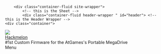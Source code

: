 

<script type="text/javascript">
    var thisDomain = '';
    if (thisDomain.length > 0) {
        document.domain = thisDomain;
    }
</script>
<!DOCTYPE html>
<html lang="fr-FR">
    <head>
        <title>Hackmelon</title>
<meta property="fb:app_id" content="1880640628839943" />
<meta property="og:site_name" content="Hackmelon " />
<meta property="og:title" content="Hackmelon  ~ Hackmelon Emulator and Sound Fix" />
<meta name="twitter:title" content="Hackmelon  ~ Hackmelon Emulator and Sound Fix" />
<meta property="og:locale" content="fr_FR" />
<meta property="og:url" content="http://hackmelon.simplesite.com/" />
<meta property="og:description" content="Hackmelon has a preinstalled emeras that supports a lot of retro games and consoles. To do this, you must convert your ROMS into .bin and place them in /TECTOY/ROM/ROM1 (or ROM2, 3, 4, 5, 6)." />
<meta name="twitter:description" content="Hackmelon has a preinstalled emeras that supports a lot of retro games and consoles. To do this, you must convert your ROMS into .bin and place them in /TECTOY/ROM/ROM1 (or ROM2, 3, 4, 5, 6)." />
<meta property="og:image:url" content="https://cdn.simplesite.com/i/e7/8a/283726781599222503/i283726789585465243._szw1280h1280_.jpg" />
<meta property="og:image" content="https://cdn.simplesite.com/i/e7/8a/283726781599222503/i283726789585465243._szw1280h1280_.jpg" />
<meta name="twitter:card" content="summary_large_image" />
<meta name="twitter:image:src" content="https://cdn.simplesite.com/i/e7/8a/283726781599222503/i283726789585465243._szw1280h1280_.jpg" />
<meta property="og:image:width" content="1280" />
<meta property="og:image:height" content="1280" />
<meta property="og:updated_time" content="2021-02-16T17:10:01.7858812Z" />
<meta property="og:type" content="article" />
<meta name="robots" content="nofollow" />
<meta name="format-detection" content="telephone=no" />
<meta charset="utf-8" />
<meta name="viewport" content="width=device-width, initial-scale=1.0, minimum-scale=1.0, user-scalable=no" />
<meta http-equiv="X-UA-Compatible" content="IE=edge" />
<meta name="description" content="Hackmelon has a preinstalled emeras that supports a lot of retro games and consoles. To do this, you must convert your ROMS into .bin and place them in /TECTOY/ROM/ROM1 (or ROM2, 3, 4, 5, 6)." />
        <link rel="stylesheet" type="text/css" href="//css.simplesite.com/e0/05/69006243.design.v1612184339.css?h=5e05e61e30e2f0757012dd81825f2ccaa501c17feb162529fc140046a359631a" />
<link rel="stylesheet" type="text/css" href="//css.simplesite.com/d/1612184339/designs/base/base.css" />
<link rel="stylesheet" type="text/css" href="/d/designs/base/rowsconcept.css" />
<link rel="stylesheet" type="text/css" href="/d/designs/base/somelinks.css" />
<link rel="stylesheet" type="text/css" href="/d/designs/base/footerlayout5.css" />
<link rel="stylesheet" type="text/css" href="/Content/fontawesome-all.css" />
<link rel="canonical" href="//hackmelon.simplesite.com/" />
                <link rel="apple-touch-icon" sizes="57x57" href="/apple-touch-icon-57x57.png">
                <link rel="apple-touch-icon" sizes="60x60" href="/apple-touch-icon-60x60.png">
                <link rel="apple-touch-icon" sizes="72x72" href="/apple-touch-icon-72x72.png">
                <link rel="apple-touch-icon" sizes="76x76" href="/apple-touch-icon-76x76.png">
                <link rel="apple-touch-icon" sizes="114x114" href="/apple-touch-icon-114x114.png">
                <link rel="apple-touch-icon" sizes="120x120" href="/apple-touch-icon-120x120.png">
                <link rel="apple-touch-icon" sizes="144x144" href="/apple-touch-icon-144x144.png">
                <link rel="apple-touch-icon" sizes="152x152" href="/apple-touch-icon-152x152.png">
                <link rel="apple-touch-icon" sizes="180x180" href="/apple-touch-icon-180x180.png">
                <link rel="icon" sizes="194x194" href="/favicon-194x194.png">
                <link rel="icon" sizes="192x192" href="/android-chrome-192x192.png">
<link rel="manifest" href="/manifest.json" />
<link rel="manifest" href="/yandex-browser-manifest.json" />
<link rel="stylesheet" type="text/css" href="/c/css/ionicons/ionicons.min.css" />
        <script type="text/javascript" src="/userPages/pages/FrontendAppLocalePage.aspx?CultureKey=fr-FR"></script>
    </head>
    <body data-pid="448453805" data-iid="" style="line-height: normal;" class="stefan-asafti">
        
        <div class="container-fluid site-wrapper">
            <!-- this is the Sheet -->
            <div class="container-fluid header-wrapper " id="header"> <!-- this is the Header Wrapper -->
    <div class="container">
<div class="title-wrapper">
	<div class="title-wrapper-inner">
	    <a class="logo " href="//hackmelon.simplesite.com/">
	            <img class="logo-img" src="/u/i176246414._szw3000h2000_.jpg.jfif" />
	    </a>
	    <div class="title ">
	        <a class="title  title-link" href="//hackmelon.simplesite.com/">
                Hackmelon 
            </a> 
	    </div>
	    <div class="subtitle">
	        #1st Custom Firmware for the AtGames's Portable MegaDrive
	    </div>
	</div>
</div>  <!-- these are the titles -->
<div class="navbar navbar-compact">
    <div class="navbar-inner">
        <div class="container">
            <!-- .btn-navbar is used as the toggle for collapsed navbar content -->
            <a class="btn btn-navbar" data-toggle="collapse" data-target=".nav-collapse" title="Toggle menu">
                <span class="menu-name">Menu</span>
            </a>

